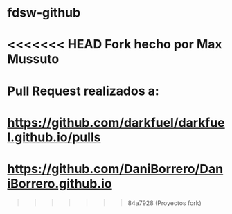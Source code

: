 # fdsw-github

<<<<<<< HEAD
Fork hecho por Max Mussuto
=======

# Pull Request realizados a:
# https://github.com/darkfuel/darkfuel.github.io/pulls
# https://github.com/DaniBorrero/DaniBorrero.github.io

>>>>>>> 84a7928 (Proyectos fork)
